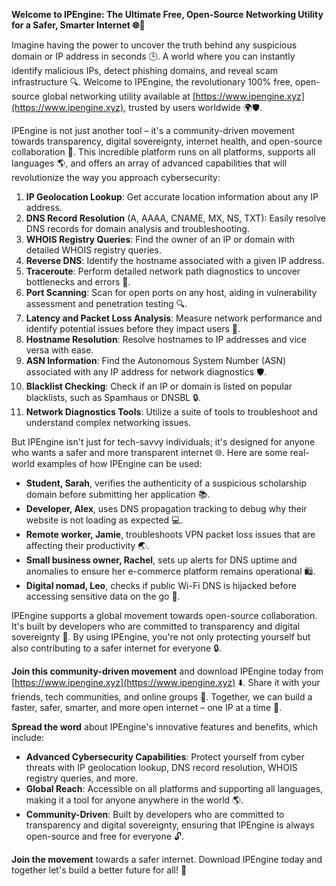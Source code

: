 **Welcome to IPEngine: The Ultimate Free, Open-Source Networking Utility for a Safer, Smarter Internet 🌐🔐**

Imagine having the power to uncover the truth behind any suspicious domain or IP address in seconds 🕒️. A world where you can instantly identify malicious IPs, detect phishing domains, and reveal scam infrastructure 🔍. Welcome to IPEngine, the revolutionary 100% free, open-source global networking utility available at [https://www.ipengine.xyz](https://www.ipengine.xyz), trusted by users worldwide 🌍🛡️.

IPEngine is not just another tool – it's a community-driven movement towards transparency, digital sovereignty, internet health, and open-source collaboration 🌟. This incredible platform runs on all platforms, supports all languages 🌎, and offers an array of advanced capabilities that will revolutionize the way you approach cybersecurity:

1.  **IP Geolocation Lookup**: Get accurate location information about any IP address.
2.  **DNS Record Resolution** (A, AAAA, CNAME, MX, NS, TXT): Easily resolve DNS records for domain analysis and troubleshooting.
3.  **WHOIS Registry Queries**: Find the owner of an IP or domain with detailed WHOIS registry queries.
4.  **Reverse DNS**: Identify the hostname associated with a given IP address.
5.  **Traceroute**: Perform detailed network path diagnostics to uncover bottlenecks and errors 🚀.
6.  **Port Scanning**: Scan for open ports on any host, aiding in vulnerability assessment and penetration testing 🔍.
7.  **Latency and Packet Loss Analysis**: Measure network performance and identify potential issues before they impact users 📡.
8.  **Hostname Resolution**: Resolve hostnames to IP addresses and vice versa with ease.
9.  **ASN Information**: Find the Autonomous System Number (ASN) associated with any IP address for network diagnostics 🛡️.
10. **Blacklist Checking**: Check if an IP or domain is listed on popular blacklists, such as Spamhaus or DNSBL 🔒.
11. **Network Diagnostics Tools**: Utilize a suite of tools to troubleshoot and understand complex networking issues.

But IPEngine isn't just for tech-savvy individuals; it's designed for anyone who wants a safer and more transparent internet 🌐. Here are some real-world examples of how IPEngine can be used:

*   **Student, Sarah**, verifies the authenticity of a suspicious scholarship domain before submitting her application 📚.
*   **Developer, Alex**, uses DNS propagation tracking to debug why their website is not loading as expected 💻.
*   **Remote worker, Jamie**, troubleshoots VPN packet loss issues that are affecting their productivity 🌏.
*   **Small business owner, Rachel**, sets up alerts for DNS uptime and anomalies to ensure her e-commerce platform remains operational 🛍️.
*   **Digital nomad, Leo**, checks if public Wi-Fi DNS is hijacked before accessing sensitive data on the go 🚀.

IPEngine supports a global movement towards open-source collaboration. It's built by developers who are committed to transparency and digital sovereignty 🌟. By using IPEngine, you're not only protecting yourself but also contributing to a safer internet for everyone 🔒.

**Join this community-driven movement** and download IPEngine today from [https://www.ipengine.xyz](https://www.ipengine.xyz) ⬇️. Share it with your friends, tech communities, and online groups 🤝. Together, we can build a faster, safer, smarter, and more open internet – one IP at a time 🔑.

**Spread the word** about IPEngine's innovative features and benefits, which include:

*   **Advanced Cybersecurity Capabilities**: Protect yourself from cyber threats with IP geolocation lookup, DNS record resolution, WHOIS registry queries, and more.
*   **Global Reach**: Accessible on all platforms and supporting all languages, making it a tool for anyone anywhere in the world 🌎.
*   **Community-Driven**: Built by developers who are committed to transparency and digital sovereignty, ensuring that IPEngine is always open-source and free for everyone 🔓.

**Join the movement** towards a safer internet. Download IPEngine today and together let's build a better future for all! 🌟